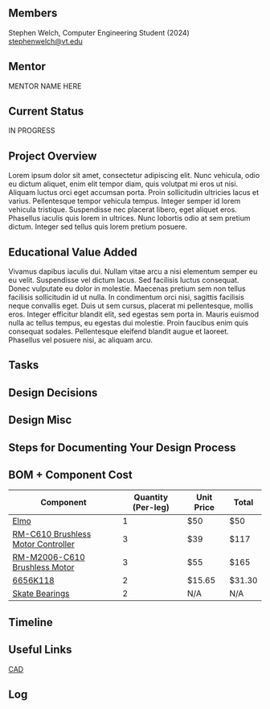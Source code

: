 ## Members
Stephen Welch, Computer Engineering Student (2024)
stephenwelch@vt.edu

## Mentor
MENTOR NAME HERE

## Current Status
IN PROGRESS

## Project Overview

Lorem ipsum dolor sit amet, consectetur adipiscing elit. Nunc vehicula, odio eu dictum aliquet, enim elit tempor diam, quis volutpat mi eros ut nisi. Aliquam luctus orci eget accumsan porta. Proin sollicitudin ultricies lacus et varius. Pellentesque tempor vehicula tempus. Integer semper id lorem vehicula tristique. Suspendisse nec placerat libero, eget aliquet eros. Phasellus iaculis quis lorem in ultrices. Nunc lobortis odio at sem pretium dictum. Integer sed tellus quis lorem pretium posuere.

## Educational Value Added

Vivamus dapibus iaculis dui. Nullam vitae arcu a nisi elementum semper eu eu velit. Suspendisse vel dictum lacus. Sed facilisis luctus consequat. Donec vulputate eu dolor in molestie. Maecenas pretium sem non tellus facilisis sollicitudin id ut nulla. In condimentum orci nisi, sagittis facilisis neque convallis eget. Duis ut sem cursus, placerat mi pellentesque, mollis eros. Integer efficitur blandit elit, sed egestas sem porta in. Mauris euismod nulla ac tellus tempus, eu egestas dui molestie. Proin faucibus enim quis consequat sodales. Pellentesque eleifend blandit augue et laoreet. Phasellus vel posuere nisi, ac aliquam arcu.

## Tasks

<!-- Your Text Here. You may work with your mentor on this later when they are assigned -->

## Design Decisions

<!-- Your Text Here. You may work with your mentor on this later when they are assigned -->

## Design Misc



## Steps for Documenting Your Design Process

<!-- Your Text Here. You may work with your mentor on this later when they are assigned -->

## BOM + Component Cost
|Component|Quantity (Per-leg)|Unit Price|Total|
|---------|------------------|----------|-----|
|[Elmo](https://www.amazon.com/Sesame-Street-Tickliest-Laughing-Toddlers/dp/B08TJ44LR9/ref=sr_1_2?crid=1QN8HDIISQ9N2&keywords=tickle+me+elmo&qid=1697677883&s=toys-and-games&sprefix=tickle+me+elmo%2Ctoys-and-games%2C90&sr=1-2)|1|$50|$50|
|[RM-C610 Brushless Motor Controller](https://store.dji.com/product/rm-c610-brushless-dc-motor-speed-control)|3|$39|$117|
|[RM-M2006-C610 Brushless Motor](https://store.dji.com/product/rm-m2006-p36-brushless-motor)|3|$55|$165|
|[6656K118](https://www.mcmaster.com/products/bearings/ball-bearings~/ultra-thin-ball-bearings-6/)|2|$15.65|$31.30|
|[Skate Bearings](https://www.amazon.com/gp/product/B08YN6WQXR/ref=sw_img_1?smid=AED51UXSJ2INU&psc=1)|2|N/A|N/A|
## Timeline

<!-- Your Text Here. You may work with your mentor on this later when they are assigned -->

## Useful Links

[CAD](https://cad.onshape.com/documents/4743a97557c0a80d1585b0a7/w/82680a303504770a7b3fa862)

## Log

<!-- Your Text Here. You may work with your mentor on this later when they are assigned -->
